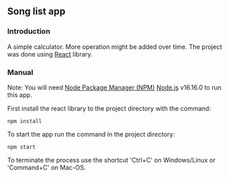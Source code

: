 ## Song list app

### Introduction

A simple calculator. More operation might be added over time. The project was done using [React](https://reactjs.org/) library.

### Manual

Note: You will need [Node Package Manager (NPM)](https://docs.npmjs.com/downloading-and-installing-node-js-and-npm) [Node.js](https://nodejs.org/en/) v16.16.0 to run this app.

First install the react library to the project directory with the command:

```
npm install
```

To start the app run the command in the project directory:

```
npm start
```

To terminate the process use the shortcut 'Ctrl+C' on Windows/Linux or 'Command+C' on Mac-OS.